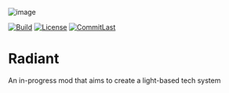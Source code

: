 ![image](https://github.com/Pyrocake/Radiant/assets/38813517/d4722317-21bd-442a-823e-ec5217ac01de)

[![Build](https://github.com/Pyrocake/Radiant/actions/workflows/build.yml/badge.svg)](https://github.com/Pyrocake/Radiant/actions/workflows/build.yml) [![License](https://img.shields.io/github/license/pyrocake/radiant)](https://github.com/Pyrocake/Radiant/blob/1.21.4/LICENSE) [![CommitLast](https://img.shields.io/github/last-commit/pyrocake/radiant)](https://github.com/Pyrocake/Radiant/commits/1.21.4/)


Radiant
=======
An in-progress mod that aims to create a light-based tech system
